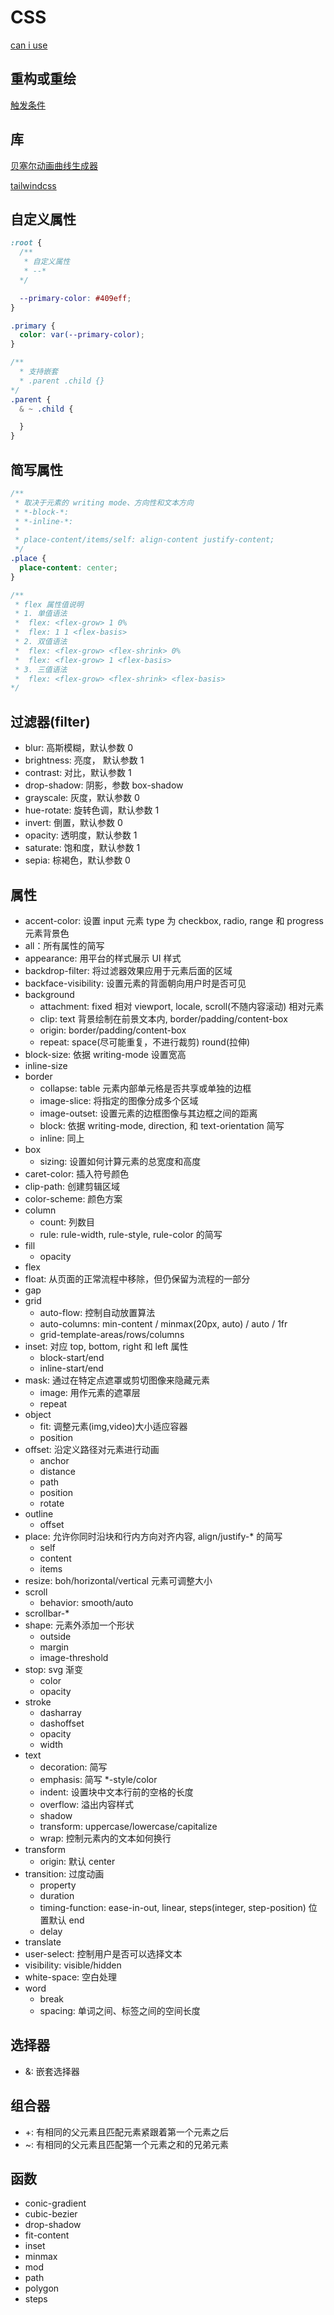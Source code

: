 # CSS

[can i use](https://caniuse.com/webgl)

## 重构或重绘

[触发条件](https://csstriggers.com/)

## 库

[贝塞尔动画曲线生成器](https://cubic-bezier.com/)

[tailwindcss](https://tailwindcss.com/)

## 自定义属性

```css
:root {
  /**
   * 自定义属性
   * --*
  */

  --primary-color: #409eff;
}

.primary {
  color: var(--primary-color);
}

/**
  * 支持嵌套
  * .parent .child {}
*/
.parent {
  & ~ .child {

  }
}

```

## 简写属性

```css
/**
 * 取决于元素的 writing mode、方向性和文本方向
 * *-block-*:
 * *-inline-*:
 *
 * place-content/items/self: align-content justify-content;
 */
.place {
  place-content: center;
}

/**
 * flex 属性值说明
 * 1. 单值语法
 *  flex: <flex-grow> 1 0%
 *  flex: 1 1 <flex-basis>
 * 2. 双值语法
 *  flex: <flex-grow> <flex-shrink> 0%
 *  flex: <flex-grow> 1 <flex-basis>
 * 3. 三值语法
 *  flex: <flex-grow> <flex-shrink> <flex-basis>
*/
```

## 过滤器(filter)

- blur: 高斯模糊，默认参数 0
- brightness: 亮度， 默认参数 1
- contrast: 对比，默认参数 1
- drop-shadow: 阴影，参数 box-shadow
- grayscale: 灰度，默认参数 0
- hue-rotate: 旋转色调，默认参数 1
- invert: 倒置，默认参数 0
- opacity: 透明度，默认参数 1
- saturate: 饱和度，默认参数 1
- sepia: 棕褐色，默认参数 0

## 属性

- accent-color: 设置 input 元素 type 为 checkbox, radio, range 和 progress 元素背景色
- all：所有属性的简写
- appearance: 用平台的样式展示 UI 样式
- backdrop-filter: 将过滤器效果应用于元素后面的区域
- backface-visibility: 设置元素的背面朝向用户时是否可见
- background
  - attachment: fixed 相对 viewport, locale, scroll(不随内容滚动) 相对元素
  - clip: text 背景绘制在前景文本内, border/padding/content-box
  - origin: border/padding/content-box
  - repeat: space(尽可能重复，不进行裁剪) round(拉伸)
- block-size: 依据 writing-mode 设置宽高
- inline-size
- border
  - collapse: table 元素内部单元格是否共享或单独的边框
  - image-slice:  将指定的图像分成多个区域
  - image-outset: 设置元素的边框图像与其边框之间的距离
  - block: 依据 writing-mode, direction, 和 text-orientation 简写
  - inline: 同上
- box
  - sizing: 设置如何计算元素的总宽度和高度
- caret-color: 插入符号颜色
- clip-path: 创建剪辑区域
- color-scheme: 颜色方案
- column
  - count: 列数目
  - rule: rule-width, rule-style, rule-color 的简写
- fill
  - opacity
- flex
- float: 从页面的正常流程中移除，但仍保留为流程的一部分
- gap
- grid
  - auto-flow: 控制自动放置算法
  - auto-columns: min-content / minmax(20px, auto) / auto / 1fr
  - grid-template-areas/rows/columns
- inset: 对应 top, bottom, right 和 left 属性
  - block-start/end
  - inline-start/end
- mask: 通过在特定点遮罩或剪切图像来隐藏元素
  - image: 用作元素的遮罩层
  - repeat
- object
  - fit: 调整元素(img,video)大小适应容器
  - position
- offset: 沿定义路径对元素进行动画
  - anchor
  - distance
  - path
  - position
  - rotate
- outline
  - offset
- place:  允许你同时沿块和行内方向对齐内容, align/justify-* 的简写
  - self
  - content
  - items
- resize: boh/horizontal/vertical 元素可调整大小
- scroll
  - behavior: smooth/auto
- scrollbar-*
- shape: 元素外添加一个形状
  - outside
  - margin
  - image-threshold
- stop: svg 渐变
  - color
  - opacity
- stroke
  - dasharray
  - dashoffset
  - opacity
  - width
- text
  - decoration: 简写
  - emphasis: 简写 *-style/color
  - indent: 设置块中文本行前的空格的长度
  - overflow: 溢出内容样式
  - shadow
  - transform: uppercase/lowercase/capitalize
  - wrap: 控制元素内的文本如何换行
- transform
  - origin: 默认 center
- transition: 过度动画
  - property
  - duration
  - timing-function: ease-in-out, linear, steps(integer, step-position) 位置默认 end
  - delay
- translate
- user-select: 控制用户是否可以选择文本
- visibility: visible/hidden
- white-space: 空白处理
- word
  - break
  - spacing: 单词之间、标签之间的空间长度

## 选择器

- &: 嵌套选择器

## 组合器

- +: 有相同的父元素且匹配元素紧跟着第一个元素之后
- ~: 有相同的父元素且匹配第一个元素之和的兄弟元素

## 函数

- conic-gradient
- cubic-bezier
- drop-shadow
- fit-content
- inset
- minmax
- mod
- path
- polygon
- steps

